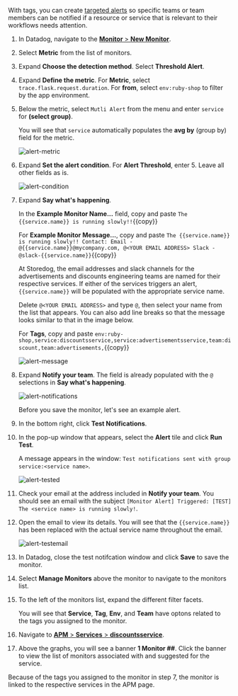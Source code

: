 With tags, you can create <a href="https://docs.datadoghq.com/monitors/notifications/?tab=is_alertis_warning" target="_blank">targeted alerts</a> so specific teams or team members can be notified if a resource or service that is relevant to their workflows needs attention.

1. In Datadog, navigate to the <a href="https://app.datadoghq.com/monitors#/create" target="_datadog">**Monitor** > **New Monitor**</a>.

2. Select **Metric** from the list of monitors.

3. Expand **Choose the detection method**. Select **Threshold Alert**.

4. Expand **Define the metric**. For **Metric**, select  `trace.flask.request.duration`. For **from**, select `env:ruby-shop` to filter by the app environment.

5. Below the metric, select `Mutli Alert` from the menu and enter `service` for **(select group)**. <p> You will see that `service` automatically populates the **avg by** (group by) field for the metric. <p>![alert-metric](apptagging/assets/alert-metric.png) 

6. Expand **Set the alert condition**. For **Alert Threshold**, enter 5. Leave all other fields as is. <p>![alert-condition](apptagging/assets/alert-condition.png)

7. Expand **Say what's happening**. <p> In the **Example Monitor Name...** field, copy and paste `The {{service.name}} is running slowly!!`{{copy}} <p> For **Example Monitor Message...**, copy and paste `The {{service.name}} is running slowly!! Contact: Email - @{{service.name}}@mycompany.com, @<YOUR EMAIL ADDRESS> Slack - @slack-{{service.name}}`{{copy}} <p> At Storedog, the email addresses and slack channels for the advertisements and discounts engineering teams are named for their respective services. If either of the services triggers an alert, `{{service.name}}` will be populated with the appropriate service name. <p> Delete `@<YOUR EMAIL ADDRESS>` and type `@`, then select your name from the list that appears. You can also add line breaks so that the message looks similar to that in the image below.<p>For **Tags**, copy and paste `env:ruby-shop,service:discountsservice,service:advertisementsservice,team:discount,team:advertisements,`{{copy}} <p>![alert-message](apptagging/assets/alert-message4.png)

8. Expand **Notify your team**. The field is already populated with the `@` selections in **Say what's happening**. <p>![alert-notifications](apptagging/assets/alert-notifications.png) <p> Before you save the monitor, let's see an example alert.

9. In the bottom right, click **Test Notifications**. 

10. In the pop-up window that appears, select the **Alert** tile and click **Run Test**. <p> A message appears in the window: `Test notifications sent with group service:<service name>`. <p>![alert-tested](apptagging/assets/alert-tested.png)

11. Check your email at the address included in **Notify your team**. You should see an email with the subject `[Monitor Alert] Triggered: [TEST] The <service name> is running slowly!`.

12. Open the email to view its details. You will see that the `{{service.name}}` has been replaced with the actual service name throughout the email. <p>![alert-testemail](apptagging/assets/alert-testemail2.png)

13. In Datadog, close the test notifcation window and click **Save** to save the monitor. 

14. Select **Manage Monitors** above the monitor to navigate to the monitors list.

15. To the left of the monitors list, expand the different filter facets. <p> You will see that **Service**, **Tag**, **Env**, and **Team** have optons related to the tags you assigned to the monitor.

14. Navigate to <a href="https://app.datadoghq.com/apm/service/discountsservice" target="_datadog">**APM** > **Services** > **discountsservice**</a>. 

15. Above the graphs, you will see a banner **1 Monitor ##**. Click the banner to view the list of monitors associated with and suggested for the service.

Because of the tags you assigned to the monitor in step 7, the monitor is linked to the respective services in the APM page.